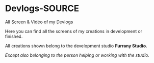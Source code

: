 # Devlogs-SOURCE
All Screen &amp; Vidéo of my Devlogs

Here you can find all the screens of my creations in development or finished.

All creations shown belong to the development studio **Furrany Studio**.

*Except also belonging to the person helping or working with the studio.*

